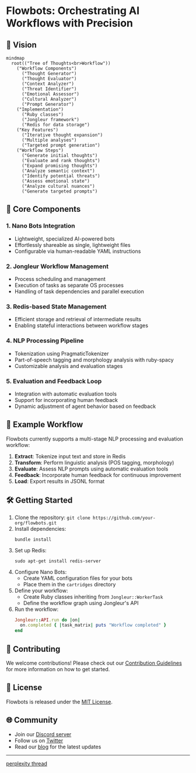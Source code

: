 # Flowbots: Orchestrating AI Workflows with Precision

## 🌟 Vision

```mermaid
mindmap
  root(("Tree of Thoughts<br>Workflow"))
    ("Workflow Components")
      ("Thought Generator")
      ("Thought Evaluator")
      ("Context Analyzer")
      ("Threat Identifier")
      ("Emotional Assessor")
      ("Cultural Analyzer")
      ("Prompt Generator")
    ("Implementation")
      ("Ruby classes")
      ("Jongleur framework")
      ("Redis for data storage")
    ("Key Features")
      ("Iterative thought expansion")
      ("Multiple analyses")
      ("Targeted prompt generation")
    ("Workflow Steps")
      ("Generate initial thoughts")
      ("Evaluate and rank thoughts")
      ("Expand promising thoughts")
      ("Analyze semantic context")
      ("Identify potential threats")
      ("Assess emotional state")
      ("Analyze cultural nuances")
      ("Generate targeted prompts")
```


## 🎯 Core Components

### 1. Nano Bots Integration
- Lightweight, specialized AI-powered bots
- Effortlessly shareable as single, lightweight files
- Configurable via human-readable YAML instructions

### 2. Jongleur Workflow Management
- Process scheduling and management
- Execution of tasks as separate OS processes
- Handling of task dependencies and parallel execution

### 3. Redis-based State Management
- Efficient storage and retrieval of intermediate results
- Enabling stateful interactions between workflow stages

### 4. NLP Processing Pipeline
- Tokenization using PragmaticTokenizer
- Part-of-speech tagging and morphology analysis with ruby-spacy
- Customizable analysis and evaluation stages

### 5. Evaluation and Feedback Loop
- Integration with automatic evaluation tools
- Support for incorporating human feedback
- Dynamic adjustment of agent behavior based on feedback

## 🚀 Example Workflow

Flowbots currently supports a multi-stage NLP processing and evaluation workflow:

1. **Extract**: Tokenize input text and store in Redis
2. **Transform**: Perform linguistic analysis (POS tagging, morphology)
3. **Evaluate**: Assess NLP prompts using automatic evaluation tools
4. **Feedback**: Incorporate human feedback for continuous improvement
5. **Load**: Export results in JSONL format

## 🛠 Getting Started

1. Clone the repository: `git clone https://github.com/your-org/flowbots.git`
2. Install dependencies:
   ```
   bundle install
   ```
3. Set up Redis:
   ```
   sudo apt-get install redis-server
   ```
4. Configure Nano Bots:
   - Create YAML configuration files for your bots
   - Place them in the `cartridges` directory
5. Define your workflow:
   - Create Ruby classes inheriting from `Jongleur::WorkerTask`
   - Define the workflow graph using Jongleur's API
6. Run the workflow:
   ```ruby
   Jongleur::API.run do |on|
     on.completed { |task_matrix| puts "Workflow completed" }
   end
   ```

## 🤝 Contributing

We welcome contributions! Please check out our [Contribution Guidelines](CONTRIBUTING.md) for more information on how to get started.

## 📜 License

Flowbots is released under the [MIT License](LICENSE).

## 🌐 Community

- Join our [Discord server](https://discord.gg/flowbots)
- Follow us on [Twitter](https://twitter.com/FlowbotsAI)
- Read our [blog](https://flowbots.ai/blog) for the latest updates

---

[perplexity thread](https://www.perplexity.ai/search/compile-a-list-of-ruby-librari-TqN2sMgDQpSSrufPc1O6_Q)



